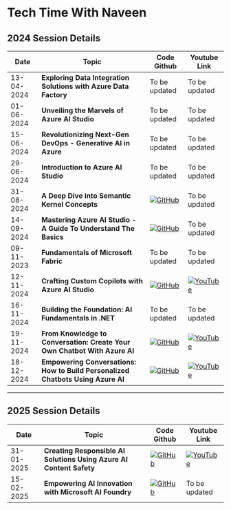 # Tech Time With Naveen

## 2024 Session Details

| Date       | Topic                                     | Code Github      | Youtube Link |
| -----------| ----------------------------------------- | ---------------- | ------------ |
| 13-04-2024 | **Exploring Data Integration Solutions with Azure Data Factory** | To be updated | To be updated |
| 01-06-2024 | **Unveiling the Marvels of Azure AI Studio** | To be updated | To be updated |
| 15-06-2024 | **Revolutionizing Next-Gen DevOps - Generative AI in Azure** | To be updated | To be updated |
| 29-06-2024 | **Introduction to Azure AI Studio** | To be updated | To be updated |
| 31-08-2024 | **A Deep Dive into Semantic Kernel Concepts** | [![GitHub](https://img.shields.io/badge/GitHub-Repository-blue)](Session_2024/readme/310824_SemanticKernel_README.md) | To be updated |
| 14-09-2024 | **Mastering Azure AI Studio - A Guide To Understand The Basics** | [![GitHub](https://img.shields.io/badge/GitHub-Repository-blue)](Session_2024/readme/140924_AIStudio_README.md) | To be updated |
| 09-11-2023 | **Fundamentals of Microsoft Fabric** | To be updated | To be updated |
| 12-11-2024 | **Crafting Custom Copilots with Azure AI Studio** | [![GitHub](https://img.shields.io/badge/GitHub-Repository-blue)](Session_2024/readme/121124_CustomCopilot_README.md) | [![YouTube](https://img.shields.io/badge/YouTube-Video-red?logo=youtube)](https://www.youtube.com/watch?v=yUtWTg42mS0) |
| 16-11-2024 | **Building the Foundation: AI Fundamentals in .NET** | To be updated | To be updated |
| 19-11-2024 | **From Knowledge to Conversation: Create Your Own Chatbot With Azure AI** | [![GitHub](https://img.shields.io/badge/GitHub-Repository-blue)](Session_2024/readme/191124_OwnChatbot_README.md) | [![YouTube](https://img.shields.io/badge/YouTube-Video-red?logo=youtube)](https://www.youtube.com/watch?v=A8qbLlIObNY) |
| 18-12-2024 | **Empowering Conversations: How to Build Personalized Chatbots Using Azure AI** | [![GitHub](https://img.shields.io/badge/GitHub-Repository-blue)](Session_2024/readme/181224_PersonalizedChatbot_README.md) | [![YouTube](https://img.shields.io/badge/YouTube-Video-red?logo=youtube)](https://www.youtube.com/watch?v=QlxbhYyfLEo) |

---
## 2025 Session Details

| Date       | Topic                                     | Code Github      | Youtube Link |
| -----------| ----------------------------------------- | ---------------- | ------------ |
| 31-01-2025 | **Creating Responsible AI Solutions Using Azure AI Content Safety** | [![GitHub](https://img.shields.io/badge/GitHub-Repository-blue)](Session_2025/readme/310125_ContentSafety_README.md)| [![YouTube](https://img.shields.io/badge/YouTube-Video-red?logo=youtube)](https://www.youtube.com/watch?v=SH1bOiF7D0E) |
| 15-02-2025 | **Empowering AI Innovation with Microsoft AI Foundry** | [![GitHub](https://img.shields.io/badge/GitHub-Repository-blue)](Session_2025/readme/150225_AzureAIFoundry_README.md)| To be updated |
